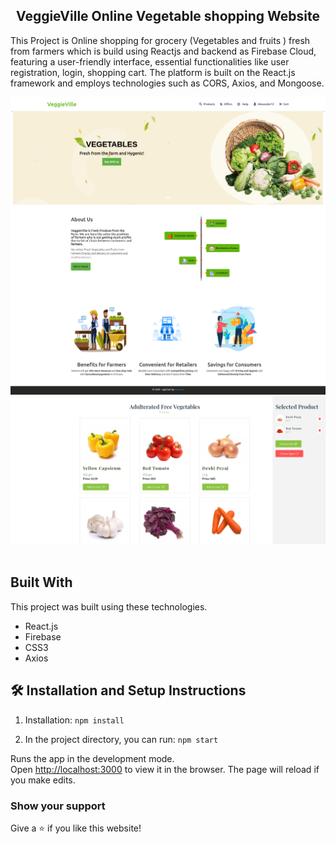 <h2 align="center">
  VeggieVille Online Vegetable shopping Website<br/>
</h2>

This Project is Online shopping for grocery (Vegetables and fruits ) fresh from farmers which is build using Reactjs and backend as Firebase Cloud, featuring a user-friendly interface, essential functionalities like user registration, login, shopping cart. The platform is built on the React.js framework and employs technologies such as CORS, Axios, and Mongoose.

<div align="center">
  <img alt="Demo" src="./Images/home.png" />
</div>

<div align="center">
  <img alt="Demo" src="./Images/category.png" />
</div>

<br/>

## Built With

This project was built using these technologies.

- React.js
- Firebase
- CSS3
- Axios

## 🛠 Installation and Setup Instructions

1. Installation: `npm install`

2. In the project directory, you can run: `npm start`

Runs the app in the development mode.\
Open [http://localhost:3000](http://localhost:3000) to view it in the browser.
The page will reload if you make edits.

### Show your support

Give a ⭐ if you like this website!